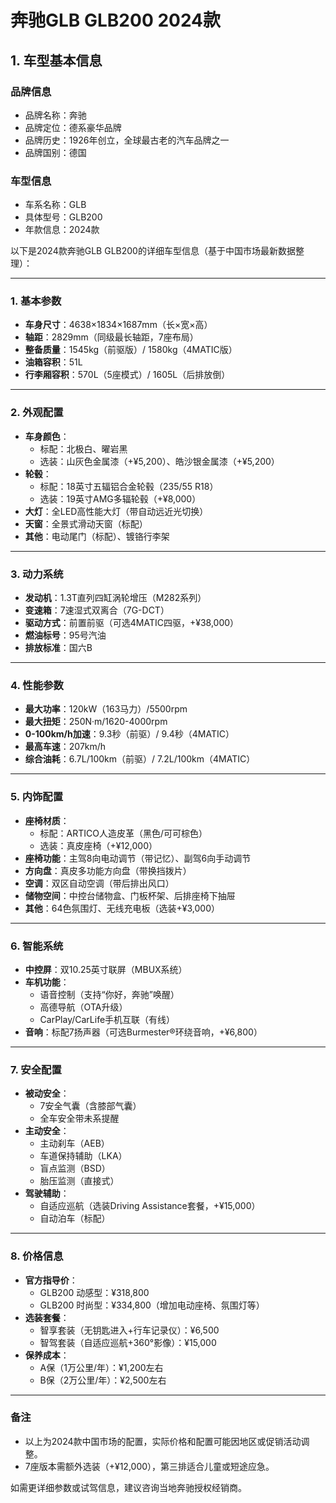 
# 奔驰GLB GLB200 2024款
## 1. 车型基本信息
### 品牌信息
- 品牌名称：奔驰
- 品牌定位：德系豪华品牌
- 品牌历史：1926年创立，全球最古老的汽车品牌之一
- 品牌国别：德国

### 车型信息
- 车系名称：GLB
- 具体型号：GLB200
- 年款信息：2024款

以下是2024款奔驰GLB GLB200的详细车型信息（基于中国市场最新数据整理）：

---

### **1. 基本参数**
- **车身尺寸**：4638×1834×1687mm（长×宽×高）  
- **轴距**：2829mm（同级最长轴距，7座布局）  
- **整备质量**：1545kg（前驱版）/ 1580kg（4MATIC版）  
- **油箱容积**：51L  
- **行李厢容积**：570L（5座模式）/ 1605L（后排放倒）  

---

### **2. 外观配置**
- **车身颜色**：  
  - 标配：北极白、曜岩黑  
  - 选装：山灰色金属漆（+¥5,200）、皓沙银金属漆（+¥5,200）  
- **轮毂**：  
  - 标配：18英寸五辐铝合金轮毂（235/55 R18）  
  - 选装：19英寸AMG多辐轮毂（+¥8,000）  
- **大灯**：全LED高性能大灯（带自动远近光切换）  
- **天窗**：全景式滑动天窗（标配）  
- **其他**：电动尾门（标配）、镀铬行李架  

---

### **3. 动力系统**
- **发动机**：1.3T直列四缸涡轮增压（M282系列）  
- **变速箱**：7速湿式双离合（7G-DCT）  
- **驱动方式**：前置前驱（可选4MATIC四驱，+¥38,000）  
- **燃油标号**：95号汽油  
- **排放标准**：国六B  

---

### **4. 性能参数**
- **最大功率**：120kW（163马力）/5500rpm  
- **最大扭矩**：250N·m/1620-4000rpm  
- **0-100km/h加速**：9.3秒（前驱）/ 9.4秒（4MATIC）  
- **最高车速**：207km/h  
- **综合油耗**：6.7L/100km（前驱）/ 7.2L/100km（4MATIC）  

---

### **5. 内饰配置**
- **座椅材质**：  
  - 标配：ARTICO人造皮革（黑色/可可棕色）  
  - 选装：真皮座椅（+¥12,000）  
- **座椅功能**：主驾8向电动调节（带记忆）、副驾6向手动调节  
- **方向盘**：真皮多功能方向盘（带换挡拨片）  
- **空调**：双区自动空调（带后排出风口）  
- **储物空间**：中控台储物盒、门板杯架、后排座椅下抽屉  
- **其他**：64色氛围灯、无线充电板（选装+¥3,000）  

---

### **6. 智能系统**
- **中控屏**：双10.25英寸联屏（MBUX系统）  
- **车机功能**：  
  - 语音控制（支持“你好，奔驰”唤醒）  
  - 高德导航（OTA升级）  
  - CarPlay/CarLife手机互联（有线）  
- **音响**：标配7扬声器（可选Burmester®环绕音响，+¥6,800）  

---

### **7. 安全配置**
- **被动安全**：  
  - 7安全气囊（含膝部气囊）  
  - 全车安全带未系提醒  
- **主动安全**：  
  - 主动刹车（AEB）  
  - 车道保持辅助（LKA）  
  - 盲点监测（BSD）  
  - 胎压监测（直接式）  
- **驾驶辅助**：  
  - 自适应巡航（选装Driving Assistance套餐，+¥15,000）  
  - 自动泊车（标配）  

---

### **8. 价格信息**
- **官方指导价**：  
  - GLB200 动感型：¥318,800  
  - GLB200 时尚型：¥334,800（增加电动座椅、氛围灯等）  
- **选装套餐**：  
  - 智享套装（无钥匙进入+行车记录仪）：¥6,500  
  - 智驾套装（自适应巡航+360°影像）：¥15,000  
- **保养成本**：  
  - A保（1万公里/年）：¥1,200左右  
  - B保（2万公里/年）：¥2,500左右  

---

### **备注**  
- 以上为2024款中国市场的配置，实际价格和配置可能因地区或促销活动调整。  
- 7座版本需额外选装（+¥12,000），第三排适合儿童或短途应急。  

如需更详细参数或试驾信息，建议咨询当地奔驰授权经销商。
